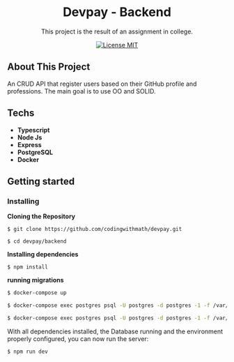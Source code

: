 <h1 align="center">
Devpay - Backend
</h1>

<p align="center">This project is the result of an assignment in college.</p>

<p align="center">
  <a href="https://opensource.org/licenses/MIT">
    <img src="https://img.shields.io/badge/License-MIT-blue.svg" alt="License MIT">
  </a>
</p>

## About This Project

An CRUD API that register users based on their GitHub profile and professions. The main goal is to use OO and SOLID.

## Techs
- **Typescript**
- **Node Js**
- **Express**
- **PostgreSQL**
- **Docker**
## Getting started

### Installing

**Cloning the Repository**

```
$ git clone https://github.com/codingwithmath/devpay.git

$ cd devpay/backend
```

**Installing dependencies**

```
$ npm install
```
**running migrations**
```bash
$ docker-compose up

$ docker-compose exec postgres psql -U postgres -d postgres -1 -f /var/lib/postgresql/data/001_create_table_up.sql

$ docker-compose exec postgres psql -U postgres -d postgres -1 -f /var/lib/postgresql/data/002_create_table_up.sql

```
With all dependencies installed, the Database running and the environment properly configured, you can now run the server:

```
$ npm run dev
```

